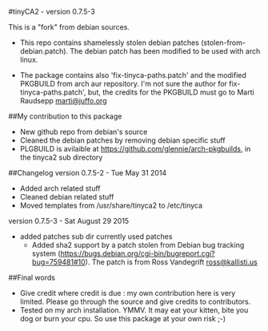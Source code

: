 #tinyCA2 - version 0.7.5-3

This is a "fork" from debian sources.
* This repo contains shamelessly stolen debian patches (stolen-from-debian.patch). The debian patch has been modified to be used with arch linux.

* The package contains also 'fix-tinyca-paths.patch' and the modified PKGBUILD from arch aur repository. I'm not sure the author for fix-tinyca-paths.patch', but, the credits for the PKGBUILD must go to Marti Raudsepp <marti@juffo.org>

##My contribution to this package
* New github repo from debian's source
* Cleaned the debian patches by removing debian specific stuff
* PLGBUILD is avilaible at https://github.com/glennie/arch-pkgbuilds, in the tinyca2 sub directory

##Changelog
version 0.7.5-2 - Tue May 31 2014
  * Added arch related stuff
  * Cleaned debian related stuff
  * Moved templates from /usr/share/tinyca2 to /etc/tinyca

version 0.7.5-3 - Sat August 29 2015
  * added patches sub dir currently used patches
    * Added sha2 support by a patch stolen from Debian bug tracking system (https://bugs.debian.org/cgi-bin/bugreport.cgi?bug=759481#10). The patch is from Ross Vandegrift <ross@kallisti.us>

##Final words
* Give credit where credit is due : my own contribution here is very limited. Please go through the source and give credits to contributors.
* Tested on my arch installation. YMMV. It may eat your kitten, bite you dog or burn your cpu. So use this package at your own risk ;-)
